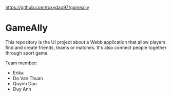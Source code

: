 https://github.com/roxydao97/gameally
# GameAlly

This repository is the UI project about a Webb application that allow players find and create
friends, teams or matches. It's also connect people together through sport game.

Team member:
- Erika
- Do Van Thuan
- Quynh Dao
- Duy Anh

